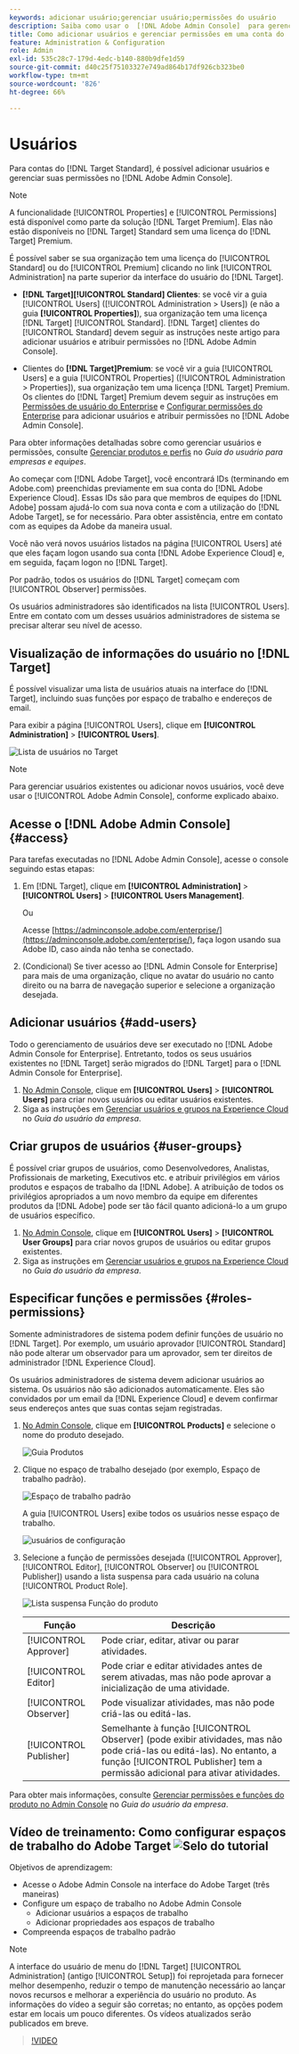 ```yaml
---
keywords: adicionar usuário;gerenciar usuário;permissões do usuário
description: Saiba como usar o  [!DNL Adobe Admin Console]  para gerenciar usuários(as) e suas permissões e direitos no  [!DNL Adobe Target Standard].
title: Como adicionar usuários e gerenciar permissões em uma conta do  [!DNL Target Standard] ?
feature: Administration & Configuration
role: Admin
exl-id: 535c28c7-179d-4edc-b140-880b9dfe1d59
source-git-commit: d40c25f75103327e749ad864b17df926cb323be0
workflow-type: tm+mt
source-wordcount: '826'
ht-degree: 66%

---
```


# Usuários

Para contas do [!DNL Target Standard], é possível adicionar usuários e gerenciar suas permissões no [!DNL Adobe Admin Console].

>[!NOTE]
>
>A funcionalidade [!UICONTROL Properties] e [!UICONTROL Permissions] está disponível como parte da solução [!DNL Target Premium]. Elas não estão disponíveis no [!DNL Target] Standard sem uma licença do [!DNL Target] Premium.
>
>É possível saber se sua organização tem uma licença do [!UICONTROL Standard] ou do [!UICONTROL Premium] clicando no link [!UICONTROL Administration] na parte superior da interface do usuário do [!DNL Target].
>
>* **[!DNL Target][!UICONTROL Standard] Clientes**: se você vir a guia [!UICONTROL Users] ([!UICONTROL Administration > Users]) (e não a guia **[!UICONTROL Properties]**), sua organização tem uma licença [!DNL Target] [!UICONTROL Standard]. [!DNL Target] clientes do [!UICONTROL Standard] devem seguir as instruções neste artigo para adicionar usuários e atribuir permissões no [!DNL Adobe Admin Console].
>
>* Clientes do **[!DNL Target]Premium**: se você vir a guia [!UICONTROL Users] e a guia [!UICONTROL Properties] ([!UICONTROL Administration > Properties]), sua organização tem uma licença [!DNL Target] Premium. Os clientes do [!DNL Target] Premium devem seguir as instruções em [Permissões de usuário do Enterprise](/help/main/administrating-target/c-user-management/property-channel/property-channel.md) e [Configurar permissões do Enterprise](/help/main/administrating-target/c-user-management/property-channel/properties-overview.md) para adicionar usuários e atribuir permissões no [!DNL Adobe Admin Console].
>
>Para obter informações detalhadas sobre como gerenciar usuários e permissões, consulte [Gerenciar produtos e perfis](https://helpx.adobe.com/pt/enterprise/using/manage-products-and-profiles.html) no *Guia do usuário para empresas e equipes*.

Ao começar com [!DNL Adobe Target], você encontrará IDs (terminando em Adobe.com) preenchidas previamente em sua conta do [!DNL Adobe Experience Cloud]. Essas IDs são para que membros de equipes do [!DNL Adobe] possam ajudá-lo com sua nova conta e com a utilização do [!DNL Adobe Target], se for necessário. Para obter assistência, entre em contato com as equipes da Adobe da maneira usual.

Você não verá novos usuários listados na página [!UICONTROL Users] até que eles façam logon usando sua conta [!DNL Adobe Experience Cloud] e, em seguida, façam logon no [!DNL Target].

Por padrão, todos os usuários do [!DNL Target] começam com [!UICONTROL Observer] permissões.

Os usuários administradores são identificados na lista [!UICONTROL Users]. Entre em contato com um desses usuários administradores de sistema se precisar alterar seu nível de acesso.

## Visualização de informações do usuário no [!DNL Target]

É possível visualizar uma lista de usuários atuais na interface do [!DNL Target], incluindo suas funções por espaço de trabalho e endereços de email.

Para exibir a página [!UICONTROL Users], clique em **[!UICONTROL Administration]** > **[!UICONTROL Users]**.

![Lista de usuários no Target](/help/main/administrating-target/c-user-management/c-user-management/assets/user-list-target.png)

>[!NOTE]
>
>Para gerenciar usuários existentes ou adicionar novos usuários, você deve usar o [!UICONTROL Adobe Admin Console], conforme explicado abaixo.

## Acesse o [!DNL Adobe Admin Console] {#access}

Para tarefas executadas no [!DNL Adobe Admin Console], acesse o console seguindo estas etapas:

1. Em [!DNL Target], clique em **[!UICONTROL Administration]** > **[!UICONTROL Users]** > **[!UICONTROL Users Management]**.

   Ou

   Acesse [https://adminconsole.adobe.com/enterprise/](https://adminconsole.adobe.com/enterprise/), faça logon usando sua Adobe ID, caso ainda não tenha se conectado.

1. (Condicional) Se tiver acesso ao [!DNL Admin Console for Enterprise] para mais de uma organização, clique no avatar do usuário no canto direito ou na barra de navegação superior e selecione a organização desejada.

## Adicionar usuários {#add-users}

Todo o gerenciamento de usuários deve ser executado no [!DNL Adobe Admin Console for Enterprise]. Entretanto, todos os seus usuários existentes no [!DNL Target] serão migrados do [!DNL Target] para o [!DNL Admin Console for Enterprise].

1. [No Admin Console](/help/main/administrating-target/c-user-management/c-user-management/user-management.md#section_79796E0227D048F59BAE0AB02E544EBE), clique em **[!UICONTROL Users]** > **[!UICONTROL Users]** para criar novos usuários ou editar usuários existentes.
1. Siga as instruções em [Gerenciar usuários e grupos na Experience Cloud](https://helpx.adobe.com/pt/enterprise/help/users.html) no *Guia do usuário da empresa*.

## Criar grupos de usuários {#user-groups}

É possível criar grupos de usuários, como Desenvolvedores, Analistas, Profissionais de marketing, Executivos etc. e atribuir privilégios em vários produtos e espaços de trabalho da [!DNL Adobe]. A atribuição de todos os privilégios apropriados a um novo membro da equipe em diferentes produtos da [!DNL Adobe] pode ser tão fácil quanto adicioná-lo a um grupo de usuários específico.

1. [No Admin Console](/help/main/administrating-target/c-user-management/c-user-management/user-management.md#section_79796E0227D048F59BAE0AB02E544EBE), clique em **[!UICONTROL Users]** > **[!UICONTROL User Groups]** para criar novos grupos de usuários ou editar grupos existentes.
1. Siga as instruções em [Gerenciar usuários e grupos na Experience Cloud](https://helpx.adobe.com/pt/enterprise/help/users.html) no *Guia do usuário da empresa*.

## Especificar funções e permissões {#roles-permissions}

Somente administradores de sistema podem definir funções de usuário no [!DNL Target]. Por exemplo, um usuário aprovador [!UICONTROL Standard] não pode alterar um observador para um aprovador, sem ter direitos de administrador [!DNL Experience Cloud].

Os usuários administradores de sistema devem adicionar usuários ao sistema. Os usuários não são adicionados automaticamente. Eles são convidados por um email da [!DNL Experience Cloud] e devem confirmar seus endereços antes que suas contas sejam registradas.

1. [No Admin Console](/help/main/administrating-target/c-user-management/c-user-management/user-management.md#section_79796E0227D048F59BAE0AB02E544EBE), clique em **[!UICONTROL Products]** e selecione o nome do produto desejado.

   ![Guia Produtos](/help/main/administrating-target/c-user-management/c-user-management/assets/workspace-publisher.png)

1. Clique no espaço de trabalho desejado (por exemplo, Espaço de trabalho padrão).

   ![Espaço de trabalho padrão](/help/main/administrating-target/c-user-management/c-user-management/assets/default-workspace-new.png)

   A guia [!UICONTROL Users] exibe todos os usuários nesse espaço de trabalho.

   ![usuários de configuração](/help/main/administrating-target/c-user-management/c-user-management/assets/configuration_users-new-publisher.png)

1. Selecione a função de permissões desejada ([!UICONTROL Approver], [!UICONTROL Editor], [!UICONTROL Observer] ou [!UICONTROL Publisher]) usando a lista suspensa para cada usuário na coluna [!UICONTROL Product Role].

   ![Lista suspensa Função do produto](/help/main/administrating-target/c-user-management/c-user-management/assets/product-role-new.png)

   | Função | Descrição |
   |--- |--- |
   | [!UICONTROL Approver] | Pode criar, editar, ativar ou parar atividades. |
   | [!UICONTROL Editor] | Pode criar e editar atividades antes de serem ativadas, mas não pode aprovar a inicialização de uma atividade. |
   | [!UICONTROL Observer] | Pode visualizar atividades, mas não pode criá-las ou editá-las. |
   | [!UICONTROL Publisher] | Semelhante à função [!UICONTROL Observer] (pode exibir atividades, mas não pode criá-las ou editá-las). No entanto, a função [!UICONTROL Publisher] tem a permissão adicional para ativar atividades. |

Para obter mais informações, consulte [Gerenciar permissões e funções do produto no Admin Console](https://helpx.adobe.com/pt/enterprise/help/manage-permissions-and-roles.html) no *Guia do usuário da empresa*.

## Vídeo de treinamento: Como configurar espaços de trabalho do Adobe Target ![Selo do tutorial](/help/main/assets/tutorial.png)

Objetivos de aprendizagem:

* Acesse o Adobe Admin Console na interface do Adobe Target (três maneiras)
* Configure um espaço de trabalho no Adobe Admin Console
   * Adicionar usuários a espaços de trabalho
   * Adicionar propriedades aos espaços de trabalho
* Compreenda espaços de trabalho padrão

>[!NOTE]
>
>A interface do usuário de menu do [!DNL Target] [!UICONTROL Administration] (antigo [!UICONTROL Setup]) foi reprojetada para fornecer melhor desempenho, reduzir o tempo de manutenção necessário ao lançar novos recursos e melhorar a experiência do usuário no produto. As informações do vídeo a seguir são corretas; no entanto, as opções podem estar em locais um pouco diferentes. Os vídeos atualizados serão publicados em breve.

>[!VIDEO](https://video.tv.adobe.com/v/19463/)
